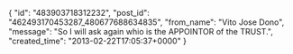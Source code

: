  {
   "id": "483903718312232",
   "post_id": "462493170453287_480677688634835",
   "from_name": "Vito Jose Dono",
   "message": "So I will ask again whio is the APPOINTOR of the TRUST.",
   "created_time": "2013-02-22T17:05:37+0000"
 }
